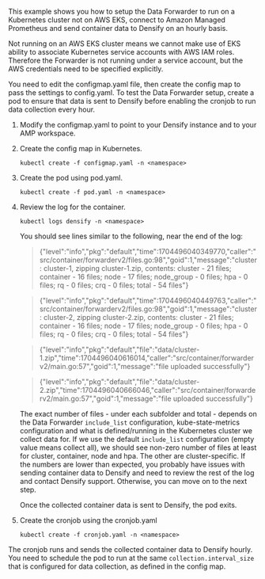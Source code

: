 This example shows you how to setup the Data Forwarder to run on a Kubernetes cluster not on AWS EKS, connect to Amazon Managed Prometheus and send container data to Densify on an hourly basis. 

Not running on an AWS EKS cluster means we cannot make use of EKS ability to associate Kubernetes service accounts with AWS IAM roles. Therefore the Forwarder is not running under a service account, but the AWS credentials need to be specified explicitly.

You need to edit the configmap.yaml file, then create the config map to pass the settings to config.yaml. To test the Data Forwarder setup, create a pod to ensure that data is sent to Densify before enabling the cronjob to run data collection every hour.

1. Modify the configmap.yaml to point to your Densify instance and to your AMP workspace.

2. Create the config map in Kubernetes.
    
    `kubectl create -f configmap.yaml -n <namespace>`
	
3. Create the pod using pod.yaml.
    
    `kubectl create -f pod.yaml -n <namespace>`
	
4. Review the log for the container.
	
	`kubectl logs densify -n <namespace>`
	
	You should see lines similar to the following, near the end of the log:

	> {"level":"info","pkg":"default","time":1704496040349770,"caller":"src/container/forwarderv2/files.go:98","goid":1,"message":"cluster : cluster-1, zipping cluster-1.zip, contents: cluster - 21 files; container - 16 files; node - 17 files; node_group - 0 files; hpa - 0 files; rq - 0 files; crq - 0 files; total - 54 files"}

	> {"level":"info","pkg":"default","time":1704496040449763,"caller":"src/container/forwarderv2/files.go:98","goid":1,"message":"cluster : cluster-2, zipping cluster-2.zip, contents: cluster - 21 files; container - 16 files; node - 17 files; node_group - 0 files; hpa - 0 files; rq - 0 files; crq - 0 files; total - 54 files"}

	> {"level":"info","pkg":"default","file":"data/cluster-1.zip","time":1704496040616014,"caller":"src/container/forwarderv2/main.go:57","goid":1,"message":"file uploaded successfully"}

	> {"level":"info","pkg":"default","file":"data/cluster-2.zip","time":1704496040666046,"caller":"src/container/forwarderv2/main.go:57","goid":1,"message":"file uploaded successfully"}

	The exact number of files - under each subfolder and total - depends on the Data Forwarder `include_list` configuration, kube-state-metrics configuration and what is defined/running in the Kubernetes cluster we collect data for. If we use the default `include_list` configuration (empty value means collect all), we should see non-zero number of files at least for cluster, container, node and hpa. The other are cluster-specific.
	If the numbers are lower than expected, you probably have issues with sending container data to Densify and need to review the rest of the log and contact Densify support. Otherwise, you can move on to the next step.
	
	Once the collected container data is sent to Densify, the pod exits.
		
5. Create the cronjob using the cronjob.yaml 
    
    `kubectl create -f cronjob.yaml -n <namespace>`

The cronjob runs and sends the collected container data to Densify hourly.
You need to schedule the pod to run at the same `collection.interval_size` that is configured for data collection, as defined in the config map.
